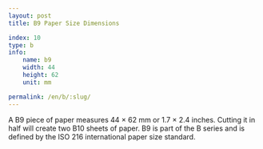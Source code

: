 ```yaml
---
layout: post
title: B9 Paper Size Dimensions

index: 10
type: b
info:
    name: b9
    width: 44
    height: 62
    unit: mm

permalink: /en/b/:slug/
---
```


A B9 piece of paper measures 44 × 62 mm or 1.7 × 2.4 inches. Cutting it in half will create two B10 sheets of paper. B9 is part of the B series and is defined by the ISO 216 international paper size standard.
